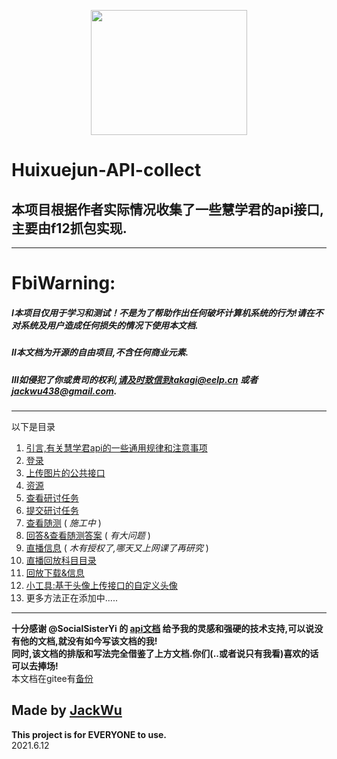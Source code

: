 <p align="center">
    <img src="https://i.loli.net/2021/06/12/y4jqokXQEvRSVmx.png" width="250" height="200">
</p>

# Huixuejun-API-collect

## 本项目根据作者实际情况收集了一些慧学君的api接口,主要由f12抓包实现.
***********
# FbiWarning:
  ##### Ⅰ本项目仅用于学习和测试！不是为了帮助作出任何破坏计算机系统的行为!请在不对系统及用户造成任何损失的情况下使用本文档.
  ##### Ⅱ本文档为开源的自由项目,不含任何商业元素.
  ##### Ⅲ如侵犯了你或贵司的权利,请及时致信到takagi@eelp.cn 或者 jackwu438@gmail.com.
**********
以下是目录  
1. [引言,有关慧学君api的一些通用规律和注意事项](https://github.com/Jackwu945/huixuejun-API-collect/blob/main/intro/introduction.md)  
2. [登录](https://github.com/Jackwu945/huixuejun-API-collect/tree/main/login/login.md)  
3. [上传图片的公共接口](https://github.com/Jackwu945/huixuejun-API-collect/tree/main/public/upload.md)
4. [资源](https://github.com/Jackwu945/huixuejun-API-collect/tree/main/resource/res.md)
5. [查看研讨任务](https://github.com/Jackwu945/huixuejun-API-collect/tree/main/discuss/discuss.md)
6. [提交研讨任务](https://github.com/Jackwu945/huixuejun-API-collect/tree/main/discuss/discusssend.md)
7. [查看随测](https://github.com/Jackwu945/huixuejun-API-collect/tree/main/test/looktest.md) ( *施工中* )  
8. [回答&查看随测答案](https://github.com/Jackwu945/huixuejun-API-collect/tree/main/test/give&lookanswer.md) ( *有大问题* )  
9. [直播信息](https://github.com/Jackwu945/huixuejun-API-collect/tree/main/live/liveinfo.md) ( *木有授权了,哪天又上网课了再研究* )  
10. [直播回放科目目录](https://github.com/Jackwu945/huixuejun-API-collect/tree/main/live/livesubject.md)  
11. [回放下载&信息](https://github.com/Jackwu945/huixuejun-API-collect/tree/main/live/livereplay.md)
12. [小工具:基于头像上传接口的自定义头像](https://github.com/Jackwu945/huixuejun-API-collect/tree/main/littlekit/headedit.md)
13. 更多方法正在添加中.....
****  

**十分感谢 @SocialSisterYi 的 [api文档](https://github.com/SocialSisterYi/bilibili-API-collect) 给予我的灵感和强硬的技术支持,可以说没有他的文档,就没有如今写该文档的我!**  
**同时,该文档的排版和写法完全借鉴了上方文档.你们(..或者说只有我看)喜欢的话可以去捧场!**  
本文档在gitee有[备份](https://gitee.com/jackwu945/huixuejun-API-collect)
  
## Made by [JackWu](https://github.com/Jackwu945)
**This project is for EVERYONE to use.**  
2021.6.12

